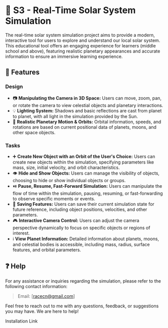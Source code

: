 # 🌌 S3 - Real-Time Solar System Simulation

The real-time solar system simulation project aims to provide a modern, interactive tool for users to explore and understand our local solar system. This educational tool offers an engaging experience for learners (middle school and above), featuring realistic planetary appearances and accurate information to ensure an immersive learning experience.

## 🚀 Features

### Design
- 📷 **Manipulating the Camera in 3D Space:** Users can move, zoom, pan, or rotate the camera to view celestial objects and planetary interactions.
- 💡 **Lighting System:** Shadows and basic reflections are cast from planet to planet, with all light in the simulation provided by the Sun.
- 🔄 **Realistic Planetary Motion & Orbits:** Orbital information, speeds, and rotations are based on current positional data of planets, moons, and other space objects.

### Tasks
- ➕ **Create New Object with an Orbit of the User's Choice:** Users can create new objects within the simulation, specifying parameters like mass, size, initial velocity, and orbit characteristics.
- 👁️ **Hide and Show Objects:** Users can manage the visibility of objects, choosing to hide or show individual objects or groups.
- ⏯️ **Pause, Resume, Fast-Forward Simulation:** Users can manipulate the flow of time within the simulation, pausing, resuming, or fast-forwarding to observe specific moments or events.
- 💾 **Saving Features:** Users can save their current simulation state for future reference, including object positions, velocities, and other parameters.
- 🎮 **Interactive Camera Control:** Users can adjust the camera perspective dynamically to focus on specific objects or regions of interest.
- ℹ️ **View Planet Information:** Detailed information about planets, moons, and celestial bodies is accessible, including mass, radius, surface features, and orbital parameters.

## ❓ Help

For any assistance or inquiries regarding the simulation, please refer to the following contact information:

 >   Email: [racecn@gmail.com]

Feel free to reach out to me with any questions, feedback, or suggestions you may have. We are here to help!


Installation Link
